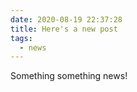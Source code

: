 ```yaml
---
date: 2020-08-19 22:37:28
title: Here's a new post
tags:
  - news
---
```


Something something news\!